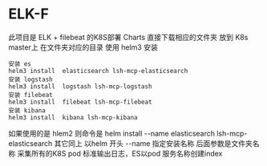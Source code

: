 # ELK-F
此项目是  ELK + filebeat 的K8S部署 Charts 
直接下载相应的文件夹 放到 K8s master上 在文件夹对应的目录 使用 helm3 安装

```
安装 es
helm3 install  elasticsearch lsh-mcp-elasticsearch
安装 logstash
helm3 install  logstash lsh-mcp-logstash
安装 filebeat
helm3 install  filebeat lsh-mcp-filebeat
安装 kibana
helm3 install  kibana lsh-mcp-kibana
```

如果使用的是 hlem2 则命令是
 helm install --name elasticsearch lsh-mcp-elasticsearch
其它同上 以helm 开头 --name 指定安装名称  后面参数是文件夹名称
采集所有的K8S pod 标准输出日志，ES以pod 服务名称创建index
